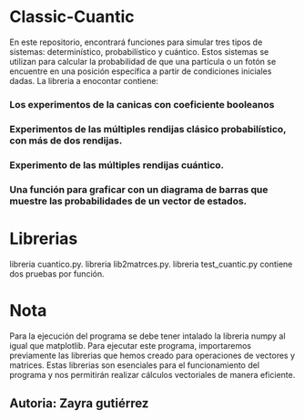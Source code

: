 # Classic-Cuantic
En este repositorio, encontrará funciones para simular tres tipos de sistemas: determinístico, probabilístico y cuántico. Estos sistemas se utilizan para calcular la probabilidad de que una partícula o un fotón se encuentre en una posición específica a partir de condiciones iniciales dadas.
La libreria a enocontar contiene:
### Los experimentos de la canicas con coeficiente booleanos
### Experimentos de las múltiples rendijas clásico probabilístico, con más de dos rendijas.
### Experimento de las múltiples rendijas cuántico.
### Una función para graficar con un diagrama de barras que muestre las probabilidades de un vector de estados.
# Librerias
libreria cuantico.py.
libreria lib2matrces.py.
libreria test_cuantic.py contiene dos pruebas por función.
# Nota
Para la ejecución del programa se debe tener intalado la libreria numpy al igual que matplotlib.
Para ejecutar este programa, importaremos previamente las librerias que hemos creado para operaciones de vectores y matrices. Estas librerias son esenciales para el funcionamiento del programa y nos permitirán realizar cálculos vectoriales de manera eficiente. 
## Autoria: Zayra gutiérrez
